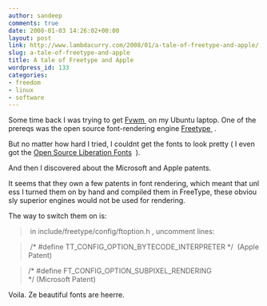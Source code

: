 ```yaml
---
author: sandeep
comments: true
date: 2008-01-03 14:26:02+00:00
layout: post
link: http://www.lambdacurry.com/2008/01/a-tale-of-freetype-and-apple/
slug: a-tale-of-freetype-and-apple
title: A tale of Freetype and Apple
wordpress_id: 133
categories:
- freedom
- linux
- software
---
```


Some time back I was trying to get [Fvwm ](http://www.fvwm.org/) on my Ubuntu laptop. One of the prereqs was the open source font-rendering engine [Freetype ](http://freetype.sourceforge.net/index2.html) .

But no matter how hard I tried, I couldnt get the fonts to look pretty ( I even got the [Open Source Liberation Fonts](http://en.wikipedia.org/wiki/Liberation_fonts)  ).

And then I discovered about the Microsoft and Apple patents.

It seems that they own a few patents in font rendering, which meant that unless I turned them on by hand and compiled them in FreeType, these obviously superior engines would not be used for rendering.

The way to switch them on is:


<blockquote> in include/freetype/config/ftoption.h , uncomment lines:</blockquote>




<blockquote> /* #define TT_CONFIG_OPTION_BYTECODE_INTERPRETER */  (Apple Patent)</blockquote>




<blockquote>/* #define FT_CONFIG_OPTION_SUBPIXEL_RENDERING */ (Microsoft Patent)</blockquote>


Voila. Ze beautiful fonts are heerre.
